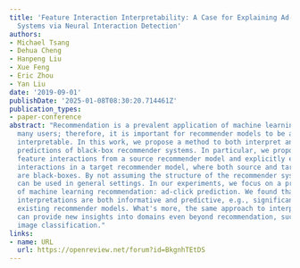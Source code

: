 ```yaml
---
title: 'Feature Interaction Interpretability: A Case for Explaining Ad-Recommendation
  Systems via Neural Interaction Detection'
authors:
- Michael Tsang
- Dehua Cheng
- Hanpeng Liu
- Xue Feng
- Eric Zhou
- Yan Liu
date: '2019-09-01'
publishDate: '2025-01-08T08:30:20.714461Z'
publication_types:
- paper-conference
abstract: "Recommendation is a prevalent application of machine learning that affects
  many users; therefore, it is important for recommender models to be accurate and
  interpretable. In this work, we propose a method to both interpret and augment the
  predictions of black-box recommender systems. In particular, we propose to interpret
  feature interactions from a source recommender model and explicitly encode these
  interactions in a target recommender model, where both source and target models
  are black-boxes. By not assuming the structure of the recommender system, our approach
  can be used in general settings. In our experiments, we focus on a prominent use
  of machine learning recommendation: ad-click prediction. We found that our interaction
  interpretations are both informative and predictive, e.g., significantly outperforming
  existing recommender models. What's more, the same approach to interpret interactions
  can provide new insights into domains even beyond recommendation, such as text and
  image classification."
links:
- name: URL
  url: https://openreview.net/forum?id=BkgnhTEtDS
---
```

